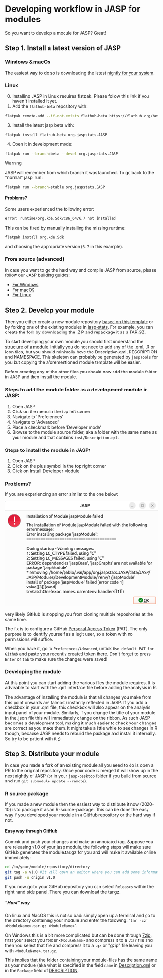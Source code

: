 # Developing workflow in JASP for modules
So you want to develop a module for JASP? Great!

## Step 1. Install a latest version of JASP

### Windows & macOs
The easiest way to do so is downloading the latest [nightly for your system](http://static.jasp-stats.org/Nightlies/).

### Linux

0. Installing JASP in Linux requires flatpak. Please follow [this link](https://flatpak.org/setup/) if you haven't installed it yet.
1. Add the `flathub-beta` repository with: 

```sh
flatpak remote-add --if-not-exists flathub-beta https://flathub.org/beta-repo/flathub-beta.flatpakrepo
```

3. Install the latest jasp beta with:

```sh
flatpak install flathub-beta org.jaspstats.JASP
```

4. Open it in development mode:

```sh
flatpak run --branch=beta --devel org.jaspstats.JASP
```

> [!WARNING]
> JASP will remember from which branch it was launched.
> To go back to the "normal" jasp, run: 
> ```sh
> flatpak run --branch=stable org.jaspstats.JASP
> ```

#### Problems?
Some users experienced the following error:
```sh
error: runtime/org.kde.Sdk/x86_64/6.7 not installed
```
This can be fixed by manually installing the missing runtime:
```sh
flatpak install org.kde.Sdk
```
and choosing the appropriate version (`6.7` in this example).

### From source (advanced)
In case you want to go the hard way and compile JASP from source, please follow our JASP building guides:

- [For Windows](./jasp-build-guide-windows.md)
- [For macOS](./jasp-build-guide-macos.md)
- [For Linux](./jasp-build-guide-linux.md)

## Step 2. Develop your module
Then you either create a new module repository [based on this template](https://github.com/jasp-stats/jaspModuleTemplate) or by forking one of the existing modules in [jasp-stats](https://github.com/jasp-stats). For example, you can create the fork by downloading the .ZIP and repackage it as a TAR.GZ.

To start developing your own module you should first understand the [structure of a module](jasp-adding-module.md). 
Initially you do not need to add any of the .qml, .R or icon files, but you should minimally have the Description.qml, DESCRIPTION and NAMESPACE.
This skeleton can probably be generated by `jaspTools` for you but copying the aforementioned module template will be easier.

Before creating any of the other files you should now add the module folder in JASP and then install the module.

### Steps to add the module folder as a development module in JASP:
1. Open JASP
2. Click on the menu in the top left corner
3. Navigate to 'Preferences'
4. Navigate to 'Advanced'
5. Place a checkmark before 'Developer mode'
6. Browse to the module source folder, aka a folder with the same name as your module and that contains `inst/Description.qml`.

### Steps to install the module in JASP:
1. Open JASP
2. Click on the plus symbol in the top right corner
3. Click on Install Developer Module

### Problems?
If you are experiencing an error similar to the one below:

![](./img/installation-fail.png)

very likely GitHub is stopping you from cloning multiple repositories at the same time.

The fix is to configure a GitHub [Personal Access Token](https://docs.github.com/en/authentication/keeping-your-account-and-data-secure/managing-your-personal-access-tokens#creating-a-fine-grained-personal-access-token) (PAT). The only purpose is to identify yourself as a legit user, so a token with no permissions will suffice.

When you have it, go to `Preferences/Advanced`, untick `Use default PAT for Github` and paste your recently created token there. Don't forget to press `Enter` or `tab` to make sure the changes were saved!

### Developing the module
At this point you can start adding the various files the module requires. It is advisable to start with the .qml interface file before adding the analysis in R.

The advantage of installing the module is that all changes you make from this point onwards are (almost) instantly reflected in JASP.
If you add a checkbox in your .qml file, this checkbox will also appear on the analysis input panel of your module. 
Similarly, if you change the title of your module in the .json file this will immediately change on the ribbon. 
As such JASP becomes a development tool, making it much easier to check your changes are correct as you make them. 
It might take a little while to see changes in R though, because JASP needs to rebuild the package and install it internally. So try to be patient with it ;)

## Step 3. Distribute your module
In case you made a fork of an existing module all you need to do is open a PR to the original repository.
Once your code is merged it will show up in the next nightly of JASP (or in your `jasp-desktop` folder if you build from source and run `git submodule update --remote`).

### R source package
If you made a new module then the easiest way to distribute it now (2020-10) is to package it as an R-source-package.
This can be done the easy way if you developed your module in a GitHub repository or the hard way if not.

#### Easy way through GitHub
Commit and push your changes and make an annotated tag. Suppose you are releasing v1.0 of your jasp module, the following steps will make sure GitHub generates the module.tar.gz for you and will make it available online immediately:
```bash
cd /to/your/module/repository/directory
git tag -a v1.0 #It will open an editor where you can add some information on your release
git push -u origin v1.0
```
If you now go to your GitHub repository you can select `Releases` within the right hand side panel. There you can download the tar.gz.

##### "Hard" way
On linux and MacOS this is not so bad: simply open up a terminal and go to the directory containing your module and enter the following: "`tar -czf <ModuleName>.tar.gz <ModuleName>`". 

On Windows this is a bit more complicated but can be done through [7zip](https://www.7-zip.org/), first your select you folder `<ModuleName>` and compress it to a `.tar` file and then you select that file and compress it to a `.gz` or "gzip" file leaving you with `<ModuleName>.tar.gz`. 

This implies that the folder containing your module-files has the same name as your module (aka what is specified in the field `name` in [Description.qml](#Description.qml) or in the `Package` field of [DESCRIPTION](#package-metadata).
